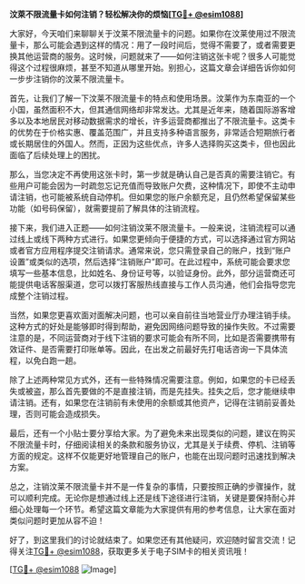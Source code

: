 **汶萊不限流量卡如何注销？轻松解决你的烦恼[[TG💪+ @esim1088](https://t.me/s/esim1088)]**

大家好，今天咱们来聊聊关于汶莱不限流量卡的问题。如果你在汶莱使用过不限流量卡，那么可能会遇到这样的情况：用了一段时间后，觉得不需要了，或者需要更换其他运营商的服务。这时候，问题就来了——如何注销这张卡呢？很多人可能觉得这个过程很麻烦，甚至不知道从哪里开始。别担心，这篇文章会详细告诉你如何一步步注销你的汶莱不限流量卡。

首先，让我们了解一下汶莱不限流量卡的特点和使用场景。汶莱作为东南亚的一个小国，虽然面积不大，但其通信网络却非常发达。尤其是近年来，随着国际游客增多以及本地居民对移动数据需求的增长，许多运营商都推出了不限流量卡。这类卡的优势在于价格实惠、覆盖范围广，并且支持多种语言服务，非常适合短期旅行者或长期居住的外国人。然而，正因为这些优点，许多人选择购买这类卡，但也因此面临了后续处理上的困扰。

那么，当您决定不再使用这张卡时，第一步就是确认自己是否真的需要注销它。有些用户可能会因为一时疏忽忘记充值而导致账户欠费，这种情况下，即使不主动申请注销，也可能被系统自动停机。但如果您的账户余额充足，且仍然希望保留某些功能（如号码保留），就需要提前了解具体的注销流程。

接下来，我们进入正题——如何注销汶莱不限流量卡。一般来说，注销流程可以通过线上或线下两种方式进行。如果您更倾向于便捷的方式，可以选择通过官方网站或者官方应用程序提交注销请求。通常来说，您只需登录自己的账户，找到“账户设置”或类似的选项，然后选择“注销账户”即可。在此过程中，系统可能会要求您填写一些基本信息，比如姓名、身份证号等，以验证身份。此外，部分运营商还可能提供电话客服渠道，您可以拨打客服热线直接与工作人员沟通，他们会指导您完成整个注销过程。

当然，如果您更喜欢面对面解决问题，也可以亲自前往当地营业厅办理注销手续。这种方式的好处是能够即时得到帮助，避免因网络问题导致的操作失败。不过需要注意的是，不同运营商对于线下注销的要求可能会有所不同，比如是否需要携带有效证件、是否需要打印账单等。因此，在出发之前最好先打电话咨询一下具体流程，以免白跑一趟。

除了上述两种常见方式外，还有一些特殊情况需要注意。例如，如果您的卡已经丢失或被盗，那么首先要做的不是直接注销，而是先挂失。挂失之后，您才能继续申请注销。还有，如果您在注销前有未使用的余额或其他资产，记得在注销前妥善处理，否则可能会造成损失。

最后，还有一个小贴士要分享给大家。为了避免未来出现类似的问题，建议在购买不限流量卡时，仔细阅读相关的条款和服务协议，尤其是关于续费、停机、注销等方面的规定。这样不仅能更好地管理自己的账户，也能在出现问题时迅速找到解决方案。

总之，注销汶莱不限流量卡并不是一件复杂的事情，只要按照正确的步骤操作，就可以顺利完成。无论你是想通过线上还是线下途径进行注销，关键是要保持耐心并细心处理每一个环节。希望这篇文章能为大家提供有用的参考信息，让大家在面对类似问题时更加从容不迫！

好了，到这里我们的讨论就结束了。如果您还有其他疑问，欢迎随时留言交流！记得关注[TG💪+ @esim1088](https://t.me/s/esim1088)，获取更多关于电子SIM卡的相关资讯哦！

[[TG💪+ @esim1088](https://t.me/s/esim1088) ![Image](https://i.postimg.cc/4NQfJmqS/Snipaste-2025-05-13-00-14-12.png)]